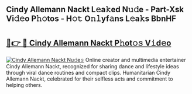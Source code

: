## Cindy Allemann Nackt L𝚎a𝚔ed N𝚞𝚍e - Part-Xsk Vi𝚍𝚎o P𝚑𝚘tos - H𝚘𝚝 O𝚗𝚕yf𝚊ns L𝚎a𝚔s BbnHF

# <h2><a href="http://kfbppin.oniu.top/?m=Cindy+Allemann+Nackt">🔗👉 🔴 Cindy Allemann Nackt P𝚑ot𝚘𝚜 V𝚒d𝚎o</a></h2>

[![Cindy Allemann Nackt Nu𝚍e𝚜](https://i.imgur.com/0qMVB7G.gif)](http://kfbppin.oniu.top/?m=Cindy+Allemann+Nackt)
Online creator and multimedia entertainer Cindy Allemann Nackt, recognized for sharing dance and lifestyle ideas through viral dance routines and compact clips. Humanitarian Cindy Allemann Nackt, celebrated for their selfless acts and commitment to helping others.  
